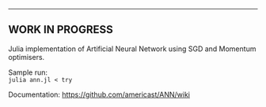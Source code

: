 -----
WORK IN PROGRESS
-----

Julia implementation of Artificial Neural Network using SGD and Momentum optimisers.  

Sample run:  
`julia ann.jl < try`  
  
Documentation: https://github.com/americast/ANN/wiki
